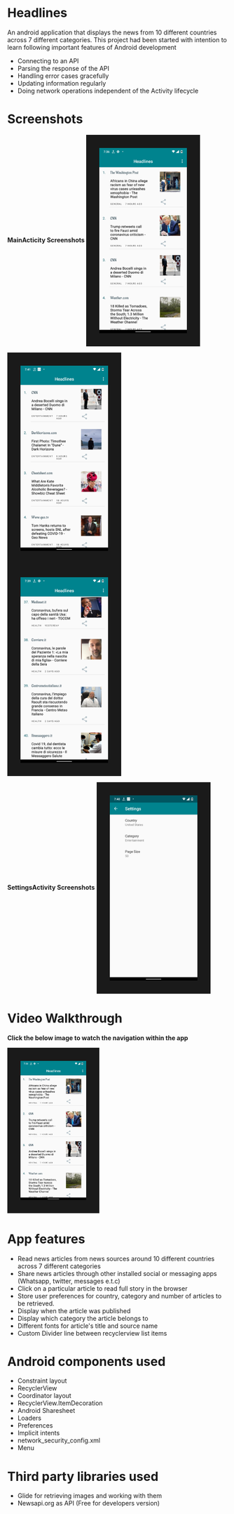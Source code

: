 # Headlines
An android application that displays the news from 10 different countries across 7 different categories.
This project had been started with intention to learn following important features of Android development

* Connecting to an API
* Parsing the response of the API
* Handling error cases gracefully
* Updating information regularly
* Doing network operations independent of the Activity lifecycle



# Screenshots

**MainActicity Screenshots**
<img src="/Screenshots/HomeScreen1.png" width="200" align="center" border="30"> 


<img src="/Screenshots/HomeScreen2.png" width="200" align="center" border="30"> 


<img src="/Screenshots/HomeScreen3.png" width="200" align="center" border="30"> 

**SettingsActivity Screenshots**
<img src="/Screenshots/settingsScreen.png" width="200" align="center" border="30"> 

# Video Walkthrough

**Click the below image to watch the navigation within the app**

<a href="https://www.youtube.com/watch?v=WUcZNSM_mQs&t=1s
" target="_blank"><img src="/Screenshots/HomeScreen1.png" 
alt="Click to watch the video" width="150"  border="30" /></a>


# App features

* Read news articles from news sources around 10 different countries across 7 different categories
* Share news articles through other installed social or messaging apps (Whatsapp, twitter, messages e.t.c)
* Click on a particular article to read full story in the browser
* Store user preferences for country, category and number of articles to be retrieved.
* Display when the article was published
* Display which category the article belongs to
* Different fonts for article's title and source name 
* Custom Divider line between recyclerview list items



# Android components used

* Constraint layout
* RecyclerView
* Coordinator layout
* RecyclerView.ItemDecoration 
* Android Sharesheet
* Loaders
* Preferences
* Implicit intents
* network_security_config.xml
* Menu




# Third party libraries used

* Glide for retrieving images and working with them
* Newsapi.org as API (Free for developers version)






